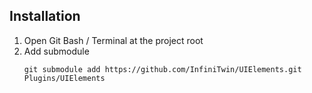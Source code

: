 ## Installation
1. Open Git Bash / Terminal at the project root
2. Add submodule
   ```
   git submodule add https://github.com/InfiniTwin/UIElements.git Plugins/UIElements
   ```
